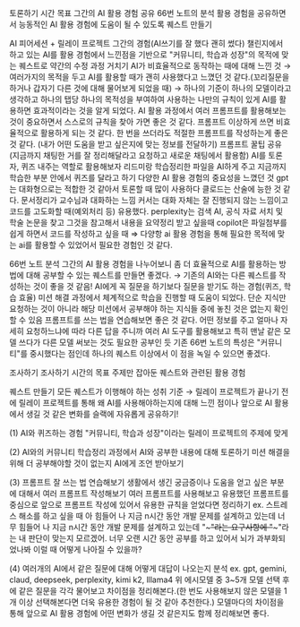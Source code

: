 토론하기 시간 목표
그간의 AI 활용 경험 공유
66번 노트의 분석
활용 경험을 공유하면서 능동적인 AI 활용 경험에 도움이 될 수 있도록 퀘스트 만들기

AI 피어세션 + 릴레이 프로젝트 그간의 경험(AI쓰기를 잘 했다 괜히 썼다)
    챌린지에서 하고 있는 AI를 활용 경험에서 느낀점을 기반으로  "커뮤니티, 학습과 성장"의 목적에 맞는 퀘스트로 약간의 수정 과정 거치기
        AI가 비효율적으로 동작하는 때에 대해 느낀 것 
        → 여러가지의 목적을 두고 AI를 활용할 때가 괜히 사용했다고 느꼈던 것 같다.(꼬리질문을 하거나 갑자기 다른 것에 대해 물어보게 되었을 때)
        → 하나의 기준이 하나의 모델이라고 생각하고 하나의 탭당 하나의 목적성을 부여하여 사용하는 나만의 규칙이 있게 AI를 활용하면 효과적이라는 것을 알게 되었다.
    AI 활용 과정에서 여러 프롬프트를 활용해보는 것이 중요하면서 스스로의 규칙을 찾아 가면 좋은 것 같다.
        프롬프트 이상하게 쓰면 비효율적으로 활용하게 되는 것 같다. 한 번을 쓰더라도 적절한 프롬프트를 작성하는게 좋은 것  같다. (내가 어떤 도움을 받고 싶은지에 맞는 정보를 전달하기)
        프롬프트 꿀팁 공유(지금까지 채팅한 거를 잘 정리해달라고 요청하고 새로운 채팅에서 활용함)
    AI를 토론자, 퀴즈 내주는 역할로 활용해보자
        리드미랑 학습정리한 파일을 AI하게 주고 지금까지 학습한 부분 안에서 퀴즈를 달라고 하기
    다양한 AI  활용 경험의 중요성을 느꼈던 것
        gpt는 대화형으로는 적합한 것 같아서 토론할 때 많이 사용하다
        클로드는 산술에 능한 것 같다. 문서정리가 교수님과 대화하는 느낌
        커서는 대화 자체는 잘 진행되지 않는 느낌이고 코드를 고도화할 때(예외처리 등) 유용했다.
        perplexity는 검색 AI, 공식 자료 서치 및 학술 논문을 찾고 그것을 참고해서 내용을 요약정리 받고 싶을때
        copilot은 파일첨부를 쉽게 하면서 코드를 작성하고 싶을 때
        ⇒ 다양항 ai 활용 경험을 통해 필요한 목적에 맞는 ai를 활용할 수 있었어서 필요한 경험인 것 같다.

66번 노트 분석
그간의 AI 활용 경험을 나누어보니 좀 더 효율적으로 AI를 활용하는 방법에 대해 공부할 수 있는 퀘스트를 만들면 좋겠다.  → 기존의 AI와는 다른 퀘스트를 작성하는 것이 좋을 것 같음!
    AI에게 꼭 질문을 하기보다 질문을 받기도 하는 경험(퀴즈, 학습 효율)
    미션 해결 과정에서 체계적으로 학습을 진행할 때 도움이 되었다. 단순 지식만 요청하는 것이 아니라 해당 미션에서 공부해야 하는 지식들 중에 놓친 것은 없는지 확인할 수 있음
    프롬프트를 쓰는 법을 연습해보면 좋은 것 같다. 어떤 정보를 주고 얼마나 자세히 요청하느냐에 따라 다른 답을 주니까
    여러 AI 도구를 활용해보고 특히 맨날 같은 모델 쓰다가 다른 모델 써보는 것도 필요한 공부인 듯
기존 66번 노트의 특성은 "커뮤니티"를 중시했다는 점인데 하나의 퀘스트 이상에서 이 점을 녹일 수 있으면 좋겠다.

조사하기
조사하기 시간의 목표
주제만 잡아둔 퀘스트와 관련된 활용 경험

퀘스트 만들기
모든 퀘스트가 이행해야 하는 성취 기준
→ 릴레이 프로젝트가 끝나기 전에 릴레이 프로젝트를 통해 왜 AI를 사용해야하는지에 대해 느낀 점이나 앞으로 AI 활용에서 생길 것 같은 변화를 슬랙에 자유롭게 공유하기!

(1) AI와 퀴즈하는 경험
"커뮤니티, 학습과 성장"이라는 릴레이 프로젝트의 주제에 맞게

(2) AI와의 커뮤니티
학습정리 과정에서 AI와 공부한 내용에 대해 토론하기
미션 해결을 위해 더 공부해야할 것이 없는지 AI에게 조언 받아보기

(3) 프롬프트 잘 쓰는 법 연습해보기
생활에서 생긴 궁금증이나 도움을 얻고 싶은 부분에 대해서 여러 프롬프트 작성해보기
여러 프롬프트를 사용해보고 유용했던 프롬프트를 중심으로 앞으로 프롬프트 작성에 있어서 유용한 규칙을 얻었다면 정리하기
ex. 스트레스 해소를 하고 싶을 때
    아 힘들어
    나 지금 n시간 동안 개발 문제를 설계하고 있는데 너무 힘들어
    나 지금 n시간 동안 개발 문제를 설계하고 있는데 "~~~"라는 요구사항에 "~~~"라는 내 판단이 맞는지 모르겠어.
    너무 오랜 시간 동안 공부를 하고 있어서 뇌가 과부화되었나봐 이럴 때 어떻게 나아질 수 있을까?

(4) 여러개의 AI에서 같은 질문에 대해 어떻게 대답이 나오는지 분석 
ex. gpt, gemini, claud, deepseek, perplexity, kimi k2, lllama4
위 에시모델 중 3~5개 모델 선택 후에 같은 질문을 각각 물어보고 차이점을 정리해본다.(한 번도 사용해보지 않은 모델을 1개 이상 선택해본다면 더욱 유용한 경험이 될 것 같아 추천한다.)
모델마다의 차이점을 통해 앞으로 AI 활용 경험에 어떤 변화가 생길 것 같은지도 함께 정리해보면 좋다.

